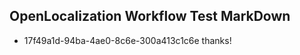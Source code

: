 ## OpenLocalization Workflow Test MarkDown
* 17f49a1d-94ba-4ae0-8c6e-300a413c1c6e thanks!

<!--HONumber=Aug16_HO4-->


